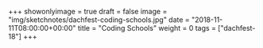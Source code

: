 +++
showonlyimage = true
draft = false
image = "img/sketchnotes/dachfest-coding-schools.jpg"
date = "2018-11-11T08:00:00+00:00"
title = "Coding Schools"
weight = 0
tags = ["dachfest-18"]
+++


